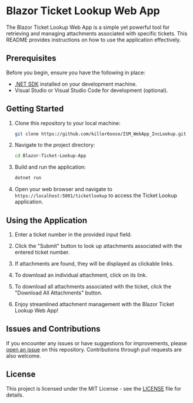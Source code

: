 # Blazor Ticket Lookup Web App

The Blazor Ticket Lookup Web App is a simple yet powerful tool for retrieving and managing attachments associated with specific tickets. This README provides instructions on how to use the application effectively.

## Prerequisites

Before you begin, ensure you have the following in place:

- [.NET SDK](https://dotnet.microsoft.com/download) installed on your development machine.
- Visual Studio or Visual Studio Code for development (optional).

## Getting Started

1. Clone this repository to your local machine:

   ```bash
   git clone https://github.com/killer6oose/ISM_WebApp_IncLookup.git
   ```

2. Navigate to the project directory:

   ```bash
   cd Blazor-Ticket-Lookup-App
   ```

3. Build and run the application:

   ```bash
   dotnet run
   ```

4. Open your web browser and navigate to `https://localhost:5001/ticketlookup` to access the Ticket Lookup application.

## Using the Application

1. Enter a ticket number in the provided input field.

2. Click the "Submit" button to look up attachments associated with the entered ticket number.

3. If attachments are found, they will be displayed as clickable links.

4. To download an individual attachment, click on its link.

5. To download all attachments associated with the ticket, click the "Download All Attachments" button.

6. Enjoy streamlined attachment management with the Blazor Ticket Lookup Web App!

## Issues and Contributions

If you encounter any issues or have suggestions for improvements, please [open an issue](https://github.com/killer6oose/ISM_WebApp_IncLookup/issues) on this repository. Contributions through pull requests are also welcome.

## License

This project is licensed under the MIT License - see the [LICENSE](LICENSE) file for details.
